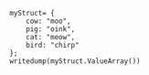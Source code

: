 ```luceescript+trycf
	myStruct= {
		cow: "moo",
		pig: "oink",
		cat: "meow",
		bird: "chirp"
	};
 	writedump(myStruct.ValueArray())

```